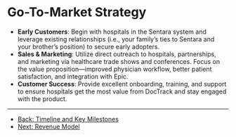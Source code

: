# Go-To-Market Strategy

- **Early Customers**: Begin with hospitals in the Sentara system and leverage existing relationships (i.e., your family’s ties to Sentara and your brother’s position) to secure early adopters.
- **Sales & Marketing**: Utilize direct outreach to hospitals, partnerships, and marketing via healthcare trade shows and conferences. Focus on the value proposition—improved physician workflow, better patient satisfaction, and integration with Epic.
- **Customer Success**: Provide excellent onboarding, training, and support to ensure hospitals get the most value from DocTrack and stay engaged with the product.

---

- [Back: Timeline and Key Milestones](5_Timeline_and_Key_Milestones.html)
- [Next: Revenue Model](7_Revenue_Model.html)
